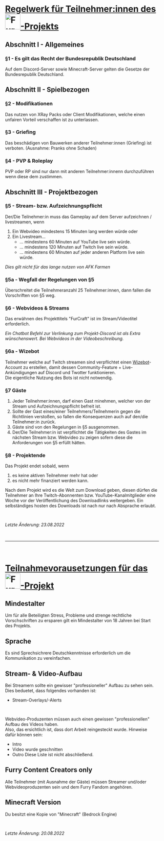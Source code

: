 # <u>Regelwerk für Teilnehmer:innen des <img src="https://furcraft.de/images/logo.png" alt="FurCraft" width="auto" height="50" style="margin-bottom: -20px;">-Projekts</u>

## **Abschnitt I - Allgemeines**

### **§1 - Es gilt das Recht der Bundesrepublik Deutschland**
Auf dem Discord-Server sowie Minecraft-Server gelten die Gesetze der Bundesrepublik Deutschland.


## **Abschnitt II - Spielbezogen**

### **§2 - Modifikationen**
Das nutzen von XRay Packs oder Client Modifikationen, welche einen unfairen Vorteil verschaffen ist zu unterlassen.

### **§3 - Griefing**
Das beschädigen von Bauwerken anderer Teilnehmer:innen (Griefing) ist verboten. (Ausnahme: Pranks ohne Schaden)

### **§4 - PVP & Roleplay**
PVP oder RP sind nur dann mit anderen Teilnehmer:innenn durchzuführen wenn diese dem zustimmen.


## **Abschnitt III - Projektbezogen**

### **§5 - Stream- bzw. Aufzeichnungspflicht**
Der/Die Teilnehmer:in muss das Gameplay auf dem Server aufzeichnen / livestreamen, wenn

1. Ein Webvideo mindestens 15 Minuten lang werden würde oder
2. Ein Livestream...
    * ... mindestens 60 Minuten auf YouTube live sein würde.
    * ... mindestens 120 Minuten auf Twitch live sein würde.
    * ... mindestens 60 Minuten auf jeder anderen Platform live sein würde.

*Dies gilt nicht für das lange nutzen von AFK Farmen*

### **§5a - Wegfall der Regelungen von §5**
Überschreitet die Teilnehmeranzahl 25 Teilnehmer:innen, dann fallen die Vorschriften von §5 weg.

### **§6 - Webvideos & Streams**
Das erwähnen des Projekttitels "FurCraft" ist im Stream/Videotitel erforderlich.

*Ein Chatbot Befehl zur Verlinkung zum Projekt-Discord ist als Extra wünschenswert. Bei Webvideos in der Videobeschreibung.*

### **§6a - Wizebot**
Teilnehmer welche auf Twitch streamen sind verpflichtet einen [Wizebot]()-Account zu erstellen, damit dessen Community-Feature + Live-Ankündigungen auf Discord und Twotter funktionieren.\
Die eigentliche Nutzung des Bots ist nicht notwendig.

### **§7 Gäste**
1. Jeder Teilnehmer:innen, darf einen Gast minehmen, welcher von der Stream und Aufzeichnungspflicht befreit ist.
2. Sollte der Gast eines/einer Teilnehmers/Teilnehmerin gegen die Richtlinien verstoßen, so fallen die Konsequenzen auch auf den/die Teilnehmer:in zurück.
3. Gäste sind von den Regelungen in §5 ausgenommen.
4. Der/Die Teilnehmer:in ist verpflichtet die Tätigkeiten des Gastes im nächsten Stream bzw. Webvideo zu zeigen sofern diese die Anforderungen von §5 erfüllt hätten.

### **§8 - Projektende**

Das Projekt endet sobald, wenn

1. es keine aktiven Teilnehmer mehr hat oder
2. es nicht mehr finanziert werden kann.

Nach dem Projekt wird es die Welt zum Download geben, diesen dürfen die Teilnehmer an Ihre Twitch-Abonnenten bzw. YouTube-Kanalmitglieder eine Woche vor der Veröffentlichung des Downloadlinks weitergeben. Ein selbständiges hosten des Downloads ist nach nur nach Absprache erlaubt.

<br>

*Letzte Änderung: 23.08.2022*

<br/>
<hr/>
<br/>

# <u>Teilnahmevorausetzungen für das <img src="https://furcraft.de/images/logo.png" alt="FurCraft" width="auto" height="50" style="margin-bottom: -20px;">-Projekt</u>

## Mindestalter
Um für alle Beteiligten Stress, Probleme und strenge rechtliche Vorschschriften zu ersparen gilt ein Mindestalter von 18 Jahren bei Start des Projekts.

## Sprache
Es sind Sprechsichrere Deutschkenntnisse erforderlich um die Kommunikation zu vereinfachen.

## Stream- & Video-Aufbau
Bei Streamern sollte ein gewisser "professioneller" Aufbau zu sehen sein.\
Dies beduetet, dass folgendes vorhanden ist:
- Stream-Overlays/-Alerts

<br>

Webvideo-Produzenten müssen auch einen gewissen "professionellen" Aufbau des Videos haben.\
Also, das ersichtlich ist, dass dort Arbeit reingesteckt wurde.
Hinweise dafür können sein:
- Intro
- Video wurde geschnitten
- Outro
Diese Liste ist nicht abschließend.

## Furry Content Creators only
Alle Teilnehmer (mit Ausnahme der Gäste) müssen Streamer und/oder Webvideoproduzenten sein und dem Furry Fandom angehören.

## Minecraft Version
Du besitzt eine Kopie von "Minecraft" (Bedrock Engine)

<br>

*Letzte Änderung: 20.08.2022*
